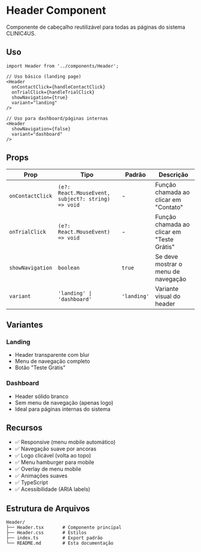 # Header Component

Componente de cabeçalho reutilizável para todas as páginas do sistema CLINIC4US.

## Uso

```tsx
import Header from '../components/Header';

// Uso básico (landing page)
<Header
  onContactClick={handleContactClick}
  onTrialClick={handleTrialClick}
  showNavigation={true}
  variant="landing"
/>

// Uso para dashboard/páginas internas
<Header
  showNavigation={false}
  variant="dashboard"
/>
```

## Props

| Prop | Tipo | Padrão | Descrição |
|------|------|--------|-----------|
| `onContactClick` | `(e?: React.MouseEvent, subject?: string) => void` | - | Função chamada ao clicar em "Contato" |
| `onTrialClick` | `(e?: React.MouseEvent) => void` | - | Função chamada ao clicar em "Teste Grátis" |
| `showNavigation` | `boolean` | `true` | Se deve mostrar o menu de navegação |
| `variant` | `'landing' \| 'dashboard'` | `'landing'` | Variante visual do header |

## Variantes

### Landing
- Header transparente com blur
- Menu de navegação completo
- Botão "Teste Grátis"

### Dashboard
- Header sólido branco
- Sem menu de navegação (apenas logo)
- Ideal para páginas internas do sistema

## Recursos

- ✅ Responsive (menu mobile automático)
- ✅ Navegação suave por ancoras
- ✅ Logo clicável (volta ao topo)
- ✅ Menu hamburger para mobile
- ✅ Overlay de menu mobile
- ✅ Animações suaves
- ✅ TypeScript
- ✅ Acessibilidade (ARIA labels)

## Estrutura de Arquivos

```
Header/
├── Header.tsx       # Componente principal
├── Header.css       # Estilos
├── index.ts         # Export padrão
└── README.md        # Esta documentação
```